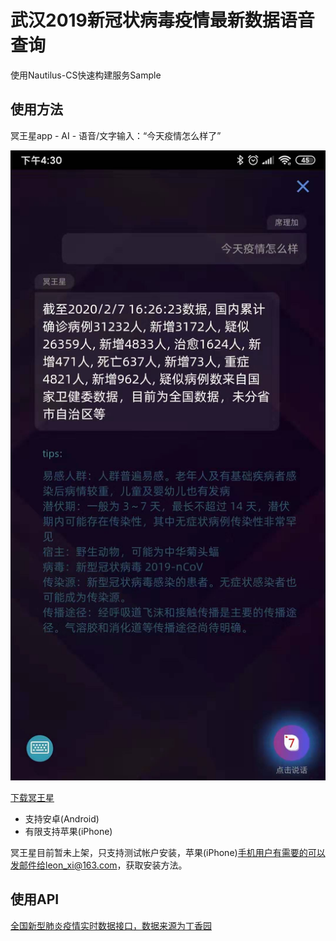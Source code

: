 # 武汉2019新冠状病毒疫情最新数据语音查询
使用Nautilus-CS快速构建服务Sample

## 使用方法
冥王星app - AI - 语音/文字输入：“今天疫情怎么样了”

![](https://github.com/xiaoji-duan/mwxing-2019-ncov/raw/master/images/screenshot-mwxing.jpg)

[下载冥王星](https://fir.im/d2z3)
- 支持安卓(Android)
- 有限支持苹果(iPhone)

冥王星目前暂未上架，只支持测试帐户安装，苹果(iPhone)手机用户有需要的可以发邮件给leon_xi@163.com，获取安装方法。

## 使用API
[全国新型肺炎疫情实时数据接口，数据来源为丁香园](https://lab.isaaclin.cn/nCoV/)
